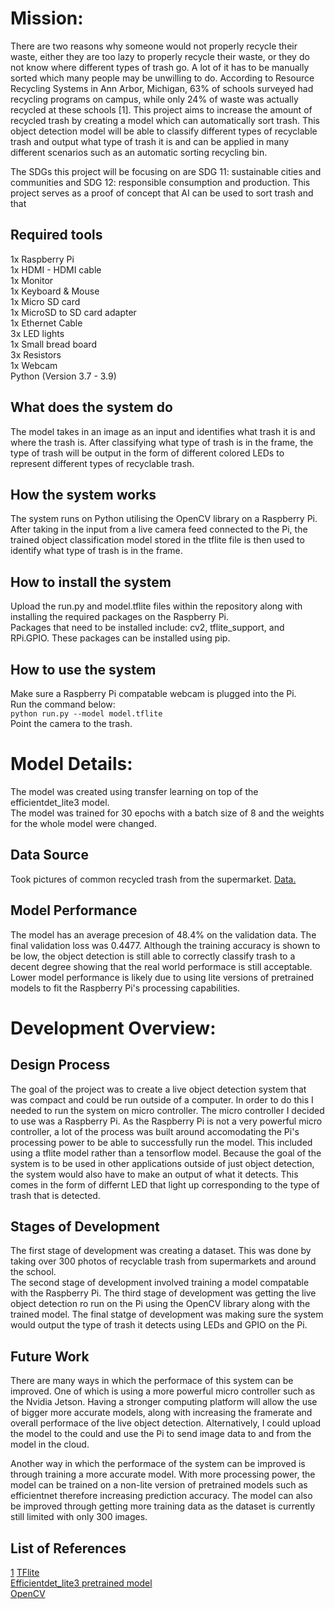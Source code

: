 # Mission:
There are two reasons why someone would not properly recycle their waste, either they are too lazy to properly recycle their waste, or they do not know where different types of trash go. A lot of it has to be manually sorted which many people may be unwilling to do. According to Resource Recycling Systems in Ann Arbor, Michigan, 63% of schools surveyed had recycling programs on campus, while only 24% of waste was actually recycled at these schools [1]. This project aims to increase the amount of recycled trash by creating a model which can automatically sort trash. This object detection model will be able to classify different types of recyclable trash and output what type of trash it is and can be applied in many different scenarios such as an automatic sorting recycling bin.

The SDGs this project will be focusing on are SDG 11: sustainable cities and communities and SDG 12: responsible consumption and production. This project serves as a proof of concept that AI can be used to sort trash and that  

## Required tools
1x Raspberry Pi <br> 
1x HDMI - HDMI cable <br>
1x Monitor <br>
1x Keyboard & Mouse <br>
1x Micro SD card <br>
1x MicroSD to SD card adapter <br>
1x Ethernet Cable <br>
3x LED lights <br> 
1x Small bread board <br>
3x Resistors <br>
1x Webcam <br> 
Python (Version 3.7 - 3.9) <br>

## What does the system do
The model takes in an image as an input and identifies what trash it is and where the trash is. After classifying what type of trash is in the frame, the type of trash will be output in the form of different colored LEDs to represent different types of recyclable trash.

## How the system works  
The system runs on Python utilising the OpenCV library on a Raspberry Pi. After taking in the input from a live camera feed connected to the Pi, the trained object classification model stored in the tflite file is then used to identify what type of trash is in the frame.   

## How to install the system
Upload the run.py and model.tflite files within the repository along with installing the required packages on the Raspberry Pi.  
Packages that need to be installed include: cv2, tflite_support, and RPi.GPIO. These packages can be installed using pip.  

## How to use the system
Make sure a Raspberry Pi compatable webcam is plugged into the Pi.  
Run the command below:  
`python run.py --model model.tflite`  
Point the camera to the trash.

# Model Details:
The model was created using transfer learning on top of the efficientdet_lite3 model.  
The model was trained for 30 epochs with a batch size of 8 and the weights for the whole model were changed.  

## Data Source
Took pictures of common recycled trash from the supermarket.
[Data.](https://drive.google.com/drive/folders/1UmpN3HiBLTDrQucEYZQCulAUr62JJf89?usp=sharing)

## Model Performance
The model has an average precesion of 48.4% on the validation data. The final validation loss was 0.4477. Although the training accuracy is shown to be low, the object detection is still able to correctly classify trash to a decent degree showing that the real world performace is still acceptable. Lower model performance is likely due to using lite versions of pretrained models to fit the Raspberry Pi's processing capabilities.

# Development Overview:

## Design Process
The goal of the project was to create a live object detection system that was compact and could be run outside of a computer. In order to do this I needed to run the system on micro controller. The micro controller I decided to use was a Raspberry Pi. As the Raspberry Pi is not a very powerful micro controller, a lot of the process was built around accomodating the Pi's processing power to be able to successfully run the model. This included using a tflite model rather than a tensorflow model. Because the goal of the system is to be used in other applications outside of just object detection, the system would also have to make an output of what it detects. This comes in the form of differnt LED that light up corresponding to the type of trash that is detected.

## Stages of Development
The first stage of development was creating a dataset. This was done by taking over 300 photos of recyclable trash from supermarkets and around the school.   
The second stage of development involved training a model compatable with the Raspberry Pi. 
The third stage of development was getting the live object detection ro run on the Pi using the OpenCV library along with the trained model.
The final statge of development was making sure the system would output the type of trash it detects using LEDs and GPIO on the Pi.

## Future Work
There are many ways in which the performace of this system can be improved. One of which is using a more powerful micro controller such as the Nvidia Jetson. Having a stronger computing platform will allow the use of bigger more accurate models, along with increasing the framerate and overall performace of the live object detection. Alternatively, I could upload the model to the could and use the Pi to send image data to and from the model in the cloud.  

Another way in which the performace of the system can be improved is through training a more accurate model. With more processing power, the model can be trained on a non-lite version of pretrained models such as efficientnet therefore increasing prediction accuracy. The model can also be improved through getting more training data as the dataset is currently still limited with only 300 images.

## List of References

[1](https://recycle.com/2021-report-university-sustainability-recovery/)
[TFlite](https://www.tensorflow.org/lite/api_docs)  
[Efficientdet_lite3 pretrained model](https://www.tensorflow.org/lite/api_docs/python/tflite_model_maker/object_detector/EfficientDetLite3Spec)  
[OpenCV](https://docs.opencv.org/4.x/index.html)
